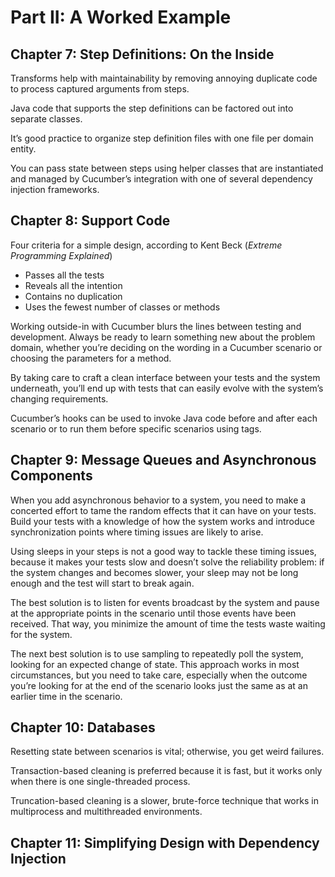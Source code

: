 # Part II: A Worked Example

## Chapter 7: Step Definitions: On the Inside

Transforms help with maintainability by removing annoying duplicate code to process captured arguments from steps.

Java code that supports the step definitions can be factored out into separate classes.

It’s good practice to organize step definition files with one file per domain entity.

You can pass state between steps using helper classes that are instantiated and managed by Cucumber’s integration with one of several dependency injection frameworks.

## Chapter 8: Support Code

Four criteria for a simple design, according to Kent Beck (*Extreme Programming Explained*)

* Passes all the tests
* Reveals all the intention
* Contains no duplication
* Uses the fewest number of classes or methods

Working outside-in with Cucumber blurs the lines between testing and development. Always be ready to learn something new about the problem domain, whether you’re deciding on the wording in a Cucumber scenario or choosing the parameters for a method.

By taking care to craft a clean interface between your tests and the system underneath, you’ll end up with tests that can easily evolve with the system’s changing requirements.

Cucumber’s hooks can be used to invoke Java code before and after each scenario or to run them before specific scenarios using tags.

## Chapter 9: Message Queues and Asynchronous Components

When you add asynchronous behavior to a system, you need to make a concerted effort to tame the random effects that it can have on your tests. Build your tests with a knowledge of how the system works and introduce synchronization points where timing issues are likely to arise.

Using sleeps in your steps is not a good way to tackle these timing issues, because it makes your tests slow and doesn’t solve the reliability problem: if the system changes and becomes slower, your sleep may not be long enough and the test will start to break again.

The best solution is to listen for events broadcast by the system and pause at the appropriate points in the scenario until those events have been received. That way, you minimize the amount of time the tests waste waiting for the system.

The next best solution is to use sampling to repeatedly poll the system, looking for an expected change of state. This approach works in most circumstances, but you need to take care, especially when the outcome you’re looking for at the end of the scenario looks just the same as at an earlier time in the scenario.

## Chapter 10: Databases

Resetting state between scenarios is vital; otherwise, you get weird failures.

Transaction-based cleaning is preferred because it is fast, but it works only when there is one single-threaded process.

Truncation-based cleaning is a slower, brute-force technique that works in multiprocess and multithreaded environments.

## Chapter 11: Simplifying Design with Dependency Injection
